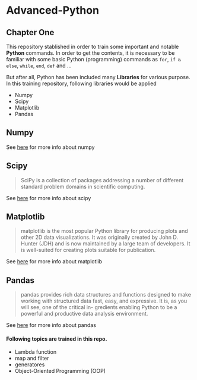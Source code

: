 # Advanced-Python
## Chapter One
This repository stablished in order to train some important and notable **Python** commands. 
In order to get the contents, it is necessary to be familiar with some basic Python (programming) commands as `for`, `if & else`, `while`, `end`, `def` and ...

But after all, Python has been included many **Libraries** for various purpose. In this training repository, following libraries would be applied
- Numpy 
- Scipy
- Matplotlib
- Pandas 
## Numpy
See [here](https://numpy.org/) for more info about numpy
## Scipy
> SciPy is a collection of packages addressing a number of different standard problem
domains in scientific computing.

See [here](https://scipy.org/) for more info about scipy
## Matplotlib
> matplotlib is the most popular Python library for producing plots and other 2D data
visualizations. It was originally created by John D. Hunter (JDH) and is now maintained
by a large team of developers. It is well-suited for creating plots suitable for publication.

See [here](https://matplotlib.org/) for more info about matplotlib
## Pandas
> pandas provides rich data structures and functions designed to make working with
structured data fast, easy, and expressive. It is, as you will see, one of the critical in-
gredients enabling Python to be a powerful and productive data analysis environment.

 See [here](https://pandas.pydata.org/) for more info about pandas

#### Following topics are trained in this repo.
- Lambda function
- map and filter
- generatores 
- Object-Oriented Programming (OOP)



